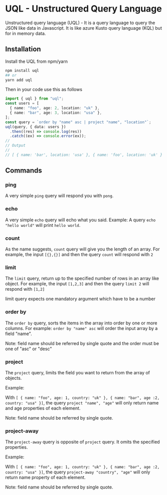 # UQL - Unstructured Query Language

Unstructured query language (UQL) - It is a query language to query the JSON like data in Javascript. It is like azure Kusto query language (KQL) but for in memory data.

## Installation

Install the UQL from npm/yarn

```sh
npm install uql
## or
yarn add uql
```

Then in your code use this as follows

```ts
import { uql } from "uql";
const users = [
  { name: "foo", age: 2, location: "uk" },
  { name: "bar", age: 3, location: "usa" },
];
const query = `order by "name" asc | project "name", "location"`;
uql(query, { data: users })
  .then((res) => console.log(res))
  .catch((ex) => console.error(ex));
//
// Output
//
// [ { name: 'bar', location: 'usa' }, { name: 'foo', location: 'uk' } ]
```

## Commands

### ping

A very simple `ping` query will respond you with `pong`.

### echo

A very simple `echo` query will echo what you said. Example: A query `echo "hello world"` will print `hello world`.

### count

As the name suggests, `count` query will give you the length of an array. For example, the input `[{},{}]` and then the query `count` will respond with `2`

### limit

The `limit` query, return up to the specified number of rows in an array like object. For example, the input `[1,2,3]` and then the query `limit 2` will respond with `[1,2]`

limit query expects one mandatory argument which have to be a number

### order by

The `order by` query, sorts the items in the array into order by one or more columns. For example: `order by "name" asc` will order the input array by a field "name".

Note: field name should be referred by single quote and the order must be one of "asc" or "desc"

### project

The `project` query, limits the field you want to return from the array of objects.

Example:

With `[ { name: "foo", age: 1, country: "uk" }, { name: "bar", age :2, country: "usa" }]`, the query `project "name", "age"` will only return name and age properties of each element.

Note: field name should be referred by single quote.

### project-away

The `project-away` query is opposite of `project` query. It omits the specified properties.

Example:

With `[ { name: "foo", age: 1, country: "uk" }, { name: "bar", age :2, country: "usa" }]`, the query `project-away "country", "age"` will only return name property of each element.

Note: field name should be referred by single quote.
